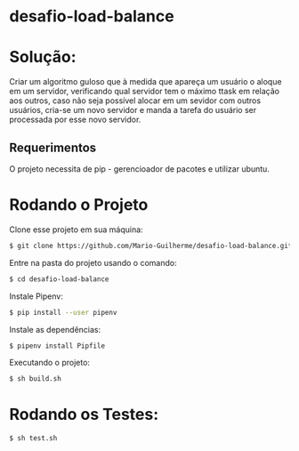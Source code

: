 # desafio-load-balance

# Solução:
Criar um algoritmo guloso que à medida que apareça um usuário o aloque em um servidor, verificando qual servidor tem o máximo ttask em relação aos outros, caso não seja possível
alocar em um sevidor com outros usuários, cria-se um novo servidor e manda a tarefa do usuário ser processada por esse novo servidor.

## Requerimentos 
O projeto necessita de pip - gerencioador de pacotes e utilizar ubuntu.

# Rodando o Projeto
Clone esse projeto em sua máquina:
```bash
$ git clone https://github.com/Mario-Guilherme/desafio-load-balance.git
```

Entre na pasta do projeto usando o comando:
```bash
$ cd desafio-load-balance
```

Instale Pipenv:
```bash
$ pip install --user pipenv
```
Instale as dependências:
```bash
$ pipenv install Pipfile
```

Executando o projeto:
```bash
$ sh build.sh
```


# Rodando os Testes:
```bash
$ sh test.sh
```
